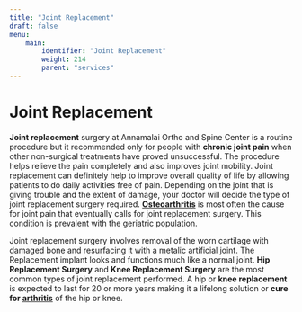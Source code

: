 ```yaml
---
title: "Joint Replacement"
draft: false
menu:
    main:
        identifier: "Joint Replacement"
        weight: 214
        parent: "services"
---
```


# Joint Replacement

**Joint replacement** surgery at Annamalai Ortho and Spine Center is a routine procedure but it recommended only for people with **chronic joint pain** when other non-surgical treatments have proved unsuccessful. The procedure helps relieve the pain completely and also improves joint mobility. Joint replacement can definitely help to improve overall quality of life by allowing patients to do daily activities free of pain. Depending on the joint that is giving trouble and the extent of damage, your doctor will decide the type of joint replacement surgery required. [**Osteoarthritis**](/arthritis-management) is most often the cause for joint pain that eventually calls for joint replacement surgery. This condition is prevalent with the geriatric population.

Joint replacement surgery involves removal of the worn cartilage with damaged bone and resurfacing it with a metalic artificial joint. The Replacement implant looks and functions much like a normal joint. **Hip Replacement Surgery** and **Knee Replacement Surgery** are the most common types of joint replacement performed. A hip or **knee replacement** is expected to last for 20 or more years making it a lifelong solution or **cure for [arthritis](/arthritis-management)** of the hip or knee. 